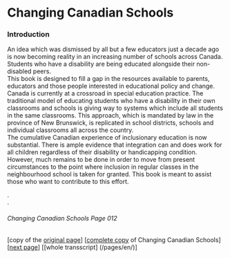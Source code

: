 # Changing Canadian Schools
### Introduction

An idea which was dismissed by all but a few educators just a
decade ago is now becoming reality in an increasing number
of schools across Canada. Students who have a disability are
being educated alongside their non-disabled peers.  
This book is designed to fill a gap in the resources available
to parents, educators and those people interested in educational
policy and change. Canada is currently at a crossroad in
special education practice. The traditional model of educating
students who have a disability in their own classrooms and
schools is giving way to systems which include all students in
the same classrooms. This approach, which is mandated by law in
the province of New Brunswick, is replicated in school
districts, schools and individual classrooms all across the
country.  
The cumulative Canadian experience of inclusionary education is now substantial.
There is ample evidence that integration can and does work for all
children regardless of their disability or handicapping condition.
However, much remains to be done in order to move from present
circumstances to the point where inclusion in regular classes
in the neighbourhood school is taken for granted.
This book is meant to assist those who want to contribute to this effort.

.  
.  
###### Changing Canadian Schools Page 012

[copy of the [original page](/copies-from-original/CCS012.png)]
[[complete copy](/copies-from-original/BestCopy_Changing_Canadian_Schools_Perspectives_on_Disability_and_Inclusion.pdf) of Changing Canadian Schools]
[[next page](Changing_Canadian_Schools-0013)]
[[whole transscript] (/pages/en/)]
